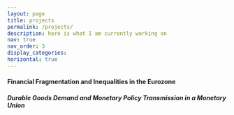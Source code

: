 ```yaml
---
layout: page
title: projects
permalink: /projects/
description: here is what I am currently working on
nav: true
nav_order: 3
display_categories: 
horizontal: true
---
```




#### **Financial Fragmentation and Inequalities in the Eurozone**
##### *Durable Goods Demand and Monetary Policy Transmission in a Monetary Union*

